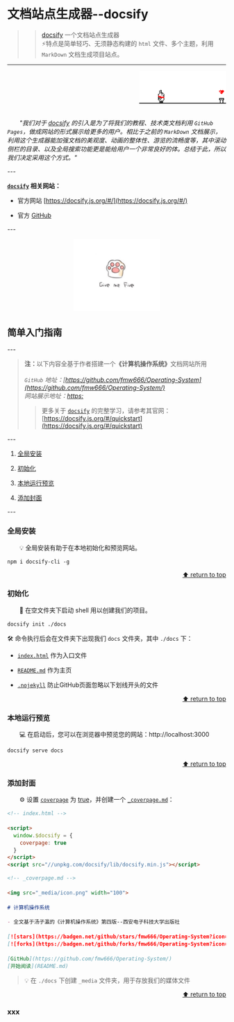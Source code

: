 # 文档站点生成器--docsify
>> [docsify](#welcome) 一个文档站点生成器<br>⚡特点是简单轻巧、无须静态构建的 `html` 文件、多个主题，利用 `MarkDown` 文档生成项目站点。

---

<div align="right"><img src="https://github.com/fmw666/my-image-file/blob/master/images/gif/rabit-jump.gif" width="200"></div><br>

&emsp;&emsp;*"我们对于 [docsify](#welcome) 的引入是为了将我们的教程、技术类文档利用 `GitHub Pages`，做成网站的形式展示给更多的用户。相比于之前的 `MarkDown` 文档展示，利用这个生成器能加强文档的美观度、动画的整体性、游览的流畅度等，其中滚动侧栏的目录、以及全局搜索功能更是能给用户一个非常良好的体。总结于此，所以我们决定采用这个方式。"*

*---*

**[`docsify`](#welcome) 相关网站：**

* 官方网站 [https://docsify.js.org/#/](https://docsify.js.org/#/)

* 官方 [GitHub](https://github.com/docsifyjs/docsify)

*---*

<div align=center><img src="https://github.com/fmw666/my-image-file/blob/master/images/small/give-me-five.png" width="200"></div>

## 简单入门指南

*---*

> <b>注：</b>以下内容全基于作者搭建一个<b>《计算机操作系统》</b>文档网站所用<br><br>
<i>`GitHub` 地址：[https://github.com/fmw666/Operating-System](https://github.com/fmw666/Operating-System/)</i><br>
<i>网站展示地址：[https:](https:)</i><br>
>> 更多关于 [`docsify`](#welcome) 的完整学习，请参考其官网：[https://docsify.js.org/#/quickstart](https://docsify.js.org/#/quickstart)

*---*

1. [全局安装](#全局安装)

1. [初始化](#初始化)

1. [本地运行预览](#本地运行预览)

1. [添加封面](#添加封面)

*---*

### 全局安装

&emsp;&emsp;💡 全局安装有助于在本地初始化和预览网站。

  ```shell
  npm i docsify-cli -g
  ```

<div align=right><a href="#简单入门指南">⬆ return to top</a></div>

### 初始化

&emsp;&emsp;📂 在空文件夹下启动 shell 用以创建我们的项目。

  ```bash
  docsify init ./docs
  ```
  
🛠 命令执行后会在文件夹下出现我们 `docs` 文件夹，其中 `./docs` 下：

+ [`index.html`](#welcome) 作为入口文件

+ [`README.md`](#welcome) 作为主页

+ [`.nojekyll`](#welcome) 防止GitHub页面忽略以下划线开头的文件

<div align=right><a href="#简单入门指南">⬆ return to top</a></div>

### 本地运行预览

&emsp;&emsp;💻 在启动后，您可以在浏览器中预览您的网站：http://localhost:3000

  ```bash
  docsify serve docs
  ```
  
<div align=right><a href="#简单入门指南">⬆ return to top</a></div>

### 添加封面

&emsp;&emsp;⚙ 设置 [`coverpage`](#welcome) 为 [true](#welcome)，并创建一个 [`_coverpage.md`](#welcome)：

```html
<!-- index.html -->

<script>
  window.$docsify = {
    coverpage: true
  }
</script>
<script src="//unpkg.com/docsify/lib/docsify.min.js"></script>
```

```markdown
<!-- _coverpage.md -->

<img src="_media/icon.png" width="100">

# 计算机操作系统

- 全文基于汤子瀛的《计算机操作系统》第四版--西安电子科技大学出版社

[![stars](https://badgen.net/github/stars/fmw666/Operating-System?icon=github&color=4ab8a1)](https://github.com/fmw666/Operating-System) 
[![forks](https://badgen.net/github/forks/fmw666/Operating-System?icon=github&color=4ab8a1)](https://github.com/fmw666/Operating-System)

[GitHub](https://github.com/fmw666/Operating-System/)
[开始阅读](README.md)
```

> 💡 在 `./docs` 下创建 `_media` 文件夹，用于存放我们的媒体文件

<div align=right><a href="#简单入门指南">⬆ return to top</a></div>

### xxx

